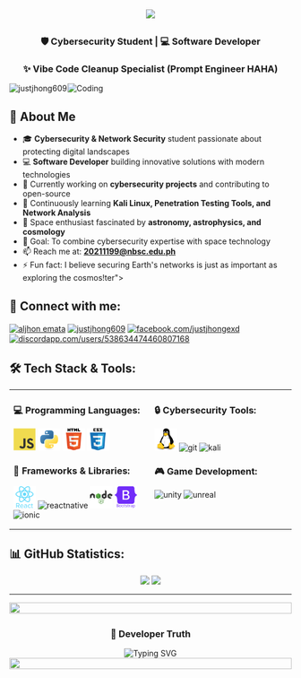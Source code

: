 <h1 align="center">
  <img src="https://readme-typing-svg.herokuapp.com/?lines=Hello,+I'm+Jhong+👋;Cybersecurity+%26+Software+Developer;Vibe+Code+Cleanup+Specialist+✨+(Prompt+Engineer+HAHA)!&center=true&size=30">
</h1>

<h3 align="center">🛡️ Cybersecurity Student | 💻 Software Developer</h3>
<h3 align="center">✨ Vibe Code Cleanup Specialist (Prompt Engineer HAHA)</h3>

<img align="right" alt="Coding" width="400" src="https://camo.githubusercontent.com/2366b34bb903c09617990fb5fff4622f3e941349e846ddb7e73df872a9d21233/68747470733a2f2f63646e2e6472696262626c652e636f6d2f75736572732f3733303730332f73637265656e73686f74732f363538313234332f6176656e746f2e676966">

<p align="left"> 
  <img src="https://komarev.com/ghpvc/?username=justjhong609&label=Profile%20views&color=0e75b6&style=flat" alt="justjhong609" /> 
</p>

## 🚀 About Me

- 🎓 **Cybersecurity & Network Security** student passionate about protecting digital landscapes
- 💻 **Software Developer** building innovative solutions with modern technologies
- 🔭 Currently working on **cybersecurity projects** and contributing to open-source
- 🌱 Continuously learning **Kali Linux, Penetration Testing Tools, and Network Analysis**
- 🌌 Space enthusiast fascinated by **astronomy, astrophysics, and cosmology**
- 🎯 Goal: To combine cybersecurity expertise with space technology
- 📫 Reach me at: **20211199@nbsc.edu.ph**
- ⚡ Fun fact: I believe securing Earth's networks is just as important as exploring the cosmos!ter">

## 🔗 Connect with me:
<p align="left">
<a href="https://linkedin.com/in/aljhon emata" target="blank"><img align="center" src="https://raw.githubusercontent.com/rahuldkjain/github-profile-readme-generator/master/src/images/icons/Social/linked-in-alt.svg" alt="aljhon emata" height="30" width="40" /></a>
<a href="https://kaggle.com/justjhong609" target="blank"><img align="center" src="https://raw.githubusercontent.com/rahuldkjain/github-profile-readme-generator/master/src/images/icons/Social/kaggle.svg" alt="justjhong609" height="30" width="40" /></a>
<a href="https://fb.com/facebook.com/justjhongexd" target="blank"><img align="center" src="https://raw.githubusercontent.com/rahuldkjain/github-profile-readme-generator/master/src/images/icons/Social/facebook.svg" alt="facebook.com/justjhongexd" height="30" width="40" /></a>
<a href="https://discord.gg/discordapp.com/users/538634474460807168" target="blank"><img align="center" src="https://raw.githubusercontent.com/rahuldkjain/github-profile-readme-generator/master/src/images/icons/Social/discord.svg" alt="discordapp.com/users/538634474460807168" height="30" width="40" /></a>
</p>

## 🛠️ Tech Stack & Tools:

<table>
<tr>
<td width="50%" valign="top">

### 💻 Programming Languages:
<p align="left">
  <img src="https://raw.githubusercontent.com/devicons/devicon/master/icons/javascript/javascript-original.svg" alt="javascript" width="40" height="40"/>
  <img src="https://raw.githubusercontent.com/devicons/devicon/master/icons/python/python-original.svg" alt="python" width="40" height="40"/>
  <img src="https://raw.githubusercontent.com/devicons/devicon/master/icons/html5/html5-original-wordmark.svg" alt="html5" width="40" height="40"/>
  <img src="https://raw.githubusercontent.com/devicons/devicon/master/icons/css3/css3-original-wordmark.svg" alt="css3" width="40" height="40"/>
</p>

### 🚀 Frameworks & Libraries:
<p align="left">
  <img src="https://raw.githubusercontent.com/devicons/devicon/master/icons/react/react-original-wordmark.svg" alt="react" width="40" height="40"/>
  <img src="https://reactnative.dev/img/header_logo.svg" alt="reactnative" width="40" height="40"/>
  <img src="https://raw.githubusercontent.com/devicons/devicon/master/icons/nodejs/nodejs-original-wordmark.svg" alt="nodejs" width="40" height="40"/>
  <img src="https://raw.githubusercontent.com/devicons/devicon/master/icons/bootstrap/bootstrap-plain-wordmark.svg" alt="bootstrap" width="40" height="40"/>
  <img src="https://upload.wikimedia.org/wikipedia/commons/d/d1/Ionic_Logo.svg" alt="ionic" width="40" height="40"/>
</p>

</td>
<td width="50%" valign="top">

### 🔒 Cybersecurity Tools:
<p align="left">
  <img src="https://raw.githubusercontent.com/devicons/devicon/master/icons/linux/linux-original.svg" alt="linux" width="40" height="40"/>
  <img src="https://www.vectorlogo.zone/logos/git-scm/git-scm-icon.svg" alt="git" width="40" height="40"/>
  <img src="https://www.kali.org/images/kali-logo.svg" alt="kali" width="40" height="40"/>
</p>

### 🎮 Game Development:
<p align="left">
  <img src="https://www.vectorlogo.zone/logos/unity3d/unity3d-icon.svg" alt="unity" width="40" height="40"/>
  <img src="https://raw.githubusercontent.com/kenangundogan/fontisto/036b7eca71aab1bef8e6a0518f7329f13ed62f6b/icons/svg/brand/unreal-engine.svg" alt="unreal" width="40" height="40"/>
</p>



</td>
</tr>
</table>

## 📊 GitHub Statistics:

<div align="center">
  <img height="180em" src="https://github-readme-stats.vercel.app/api?username=justjhong609&show_icons=true&theme=tokyonight&include_all_commits=true&count_private=true"/>
  <img height="180em" src="https://github-readme-stats.vercel.app/api/top-langs/?username=justjhong609&layout=compact&langs_count=7&theme=tokyonight"/>
</div>

---

<div align="center">
  <img src="https://i.imgur.com/dBaSKWF.gif" height="20" width="100%">
  <h3>💭 Developer Truth</h3>
  <img src="https://readme-typing-svg.herokuapp.com?font=Fira+Code&pause=1000&color=2F81F7&center=true&vCenter=true&width=600&lines=It+works+on+my+machine+%F0%9F%A4%B7%E2%80%8D%E2%99%82%EF%B8;There+are+only+10+types+of+people...;Those+who+understand+binary+and+those+who+don't;99+little+bugs+in+the+code...;99+little+bugs+in+the+code...;Take+one+down%2C+patch+it+around...;117+little+bugs+in+the+code!" alt="Typing SVG" />
  <img src="https://i.imgur.com/dBaSKWF.gif" height="20" width="100%">
</div>




